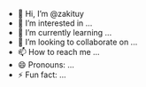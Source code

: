 - 👋 Hi, I’m @zakituy
- 👀 I’m interested in ...
- 🌱 I’m currently learning ...
- 💞️ I’m looking to collaborate on ...
- 📫 How to reach me ...
- 😄 Pronouns: ...
- ⚡ Fun fact: ...

<!---
zakituy/zakituy is a ✨ special ✨ repository because its `README.md` (this file) appears on your GitHub profile.
You can click the Preview link to take a look at your changes.
--->
